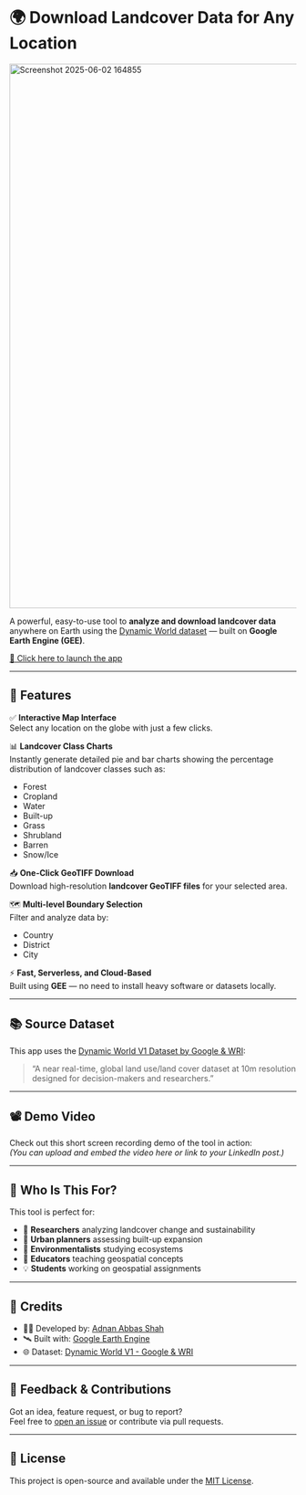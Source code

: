 # 🌍 Download Landcover Data for Any Location
<img width="954" alt="Screenshot 2025-06-02 164855" src="https://github.com/user-attachments/assets/40f940d9-2d20-42be-a5fe-42db13234155" />



A powerful, easy-to-use tool to **analyze and download landcover data** anywhere on Earth using the [Dynamic World dataset](https://developers.google.com/earth-engine/datasets/catalog/GOOGLE_DYNAMICWORLD_V1) — built on **Google Earth Engine (GEE)**.

[🚀 Click here to launch the app](https://syedadnanshahn.users.earthengine.app/view/dynamic-world-app)

---

## 🔧 Features

✅ **Interactive Map Interface**  
Select any location on the globe with just a few clicks.

📊 **Landcover Class Charts**  
Instantly generate detailed pie and bar charts showing the percentage distribution of landcover classes such as:
- Forest
- Cropland
- Water
- Built-up
- Grass
- Shrubland
- Barren
- Snow/Ice

📥 **One-Click GeoTIFF Download**  
Download high-resolution **landcover GeoTIFF files** for your selected area.

🗺️ **Multi-level Boundary Selection**  
Filter and analyze data by:
- Country
- District
- City

⚡ **Fast, Serverless, and Cloud-Based**  
Built using **GEE** — no need to install heavy software or datasets locally.

---

## 📚 Source Dataset

This app uses the [Dynamic World V1 Dataset by Google & WRI](https://developers.google.com/earth-engine/datasets/catalog/GOOGLE_DYNAMICWORLD_V1):

> “A near real-time, global land use/land cover dataset at 10m resolution designed for decision-makers and researchers.”

---

## 📽️ Demo Video

Check out this short screen recording demo of the tool in action:  
*(You can upload and embed the video here or link to your LinkedIn post.)*

---

## 🎯 Who Is This For?

This tool is perfect for:
- 🧪 **Researchers** analyzing landcover change and sustainability
- 🌆 **Urban planners** assessing built-up expansion
- 🌱 **Environmentalists** studying ecosystems
- 📖 **Educators** teaching geospatial concepts
- 💡 **Students** working on geospatial assignments

---

## 🙌 Credits

- 👨‍💻 Developed by: [Adnan Abbas Shah](https://github.com/adnanabbasshah)
- 🛰️ Built with: [Google Earth Engine](https://earthengine.google.com/)
- 🌐 Dataset: [Dynamic World V1 - Google & WRI](https://developers.google.com/earth-engine/datasets/catalog/GOOGLE_DYNAMICWORLD_V1)

---

## 💬 Feedback & Contributions

Got an idea, feature request, or bug to report?  
Feel free to [open an issue](https://github.com/adnanabbasshah/Download-Landcover-Data-for-Any-Location/issues) or contribute via pull requests.

---

## 🪪 License

This project is open-source and available under the [MIT License](LICENSE).
